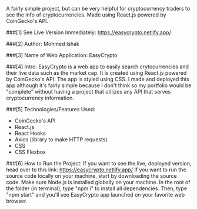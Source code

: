 A fairly simple project, but can be very helpful for cryptocurrency traders to see the info of cryptocurrencies. Made using React.js powered by CoinGecko's API.

###[1] See Live Version Immediately: https://easycrypto.netlify.app/

###[2] Author: Mohmed Ishak

###[3] Name of Web Application: EasyCrypto

###[4] Intro: EasyCrypto is a web app to easily search crytocurrencies and their live data such as the market cap. It is created using React.js powered by CoinGecko's API.
The app is styled using CSS. I made and deployed this app although it's fairly simple because I don't think so my portfolio would be "complete" without having a project
that utilizes any API that serves cryptocurrency information. 

###[5] Technologies/Features Used:
* CoinGecko's API
* React.js
* React Hooks
* Axios (library to make HTTP requests)
* CSS
* CSS Flexbox

###[6] How to Run the Project: If you want to see the live, deployed version, head over to this link: https://easycrypto.netlify.app/ If you want to run the source code 
locally on your machine, start by downloading the source code. Make sure Node.js is installed globally on your machine. In the root of the folder (in terminal), type "npm i" 
to install all dependencies. Then, type "npm start" and you'll see EasyCrypto app launched on your favorite web browser.
